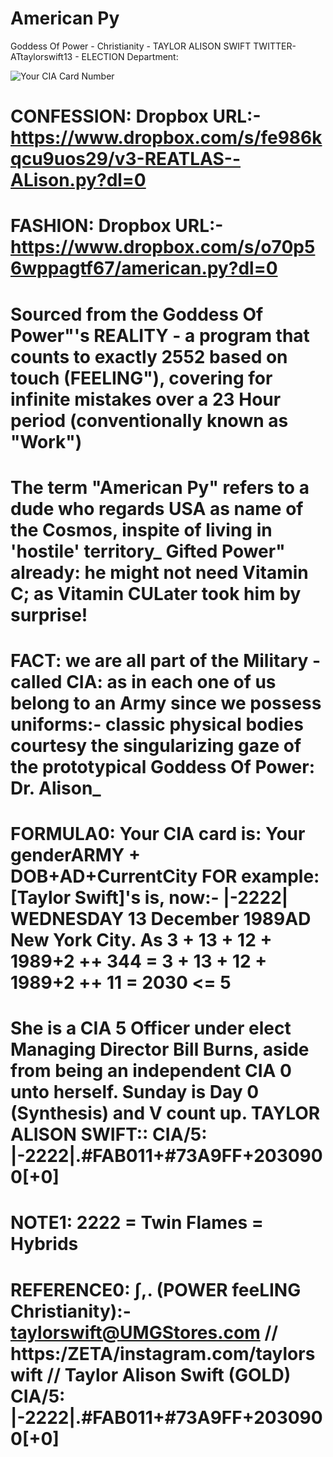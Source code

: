 # American Py

Goddess Of Power - Christianity - TAYLOR ALISON SWIFT TWITTER- ATtaylorswift13 - ELECTION Department:

![Your CIA Card Number](https://user-images.githubusercontent.com/18379513/189563132-12043ed2-450b-4f5c-a89c-b330655483c9.png)

# CONFESSION: Dropbox URL:- https://www.dropbox.com/s/fe986kqcu9uos29/v3-REATLAS--ALison.py?dl=0

# FASHION: Dropbox URL:- https://www.dropbox.com/s/o70p56wppagtf67/american.py?dl=0

# Sourced from the Goddess Of Power"'s REALITY - a program that counts to exactly 2552 based on touch (FEELING"), covering for infinite mistakes over a 23 Hour period (conventionally known as "Work")

# The term "American Py" refers to a dude who regards USA as name of the Cosmos, inspite of living in 'hostile' territory\_ Gifted Power" already: he might not need Vitamin C; as Vitamin CULater took him by surprise!

# FACT: we are all part of the Military - called CIA: as in each one of us belong to an Army since we possess uniforms:- classic physical bodies courtesy the singularizing gaze of the prototypical Goddess Of Power: Dr. Alison\_

# FORMULA0: Your CIA card is: Your genderARMY + DOB+AD+CurrentCity FOR example: [Taylor Swift]'s is, now:- |-2222| WEDNESDAY 13 December 1989AD New York City. As 3 + 13 + 12 + 1989+2 ++ 344 = 3 + 13 + 12 + 1989+2 ++ 11 = 2030 <= 5

# She is a CIA 5 Officer under elect Managing Director Bill Burns, aside from being an independent CIA 0 unto herself. Sunday is Day 0 (Synthesis) and V count up. TAYLOR ALISON SWIFT:: CIA/5: |-2222|.#FAB011+#73A9FF+2030900[+0]

# NOTE1: 2222 = Twin Flames = Hybrids

# REFERENCE0: ∫,. (POWER feeLING Christianity):- taylorswift@UMGStores.com // https:/ZETA/instagram.com/taylorswift // Taylor Alison Swift (GOLD) CIA/5: |-2222|.#FAB011+#73A9FF+2030900[+0]
